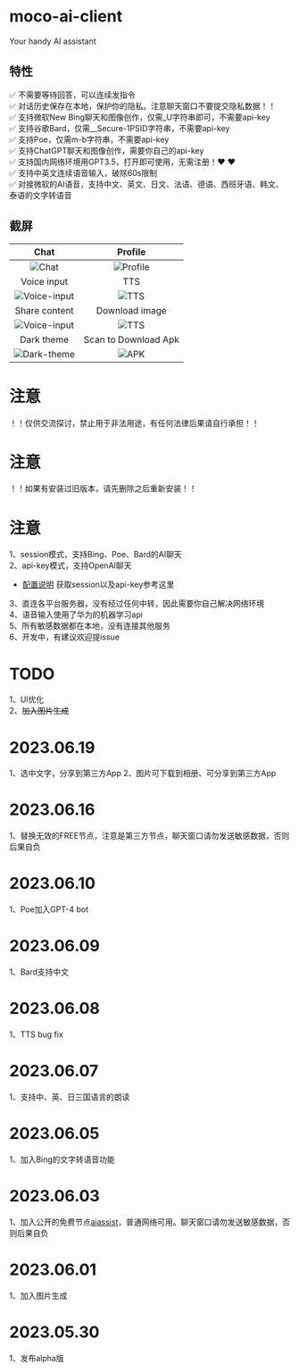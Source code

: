 # moco-ai-client
Your handy AI assistant

## 特性
:white_check_mark:  不需要等待回答，可以连续发指令 <br/>
:white_check_mark:  对话历史保存在本地，保护你的隐私。注意聊天窗口不要提交隐私数据！！ <br/>
:white_check_mark:  支持微软New Bing聊天和图像创作，仅需_U字符串即可，不需要api-key <br/>
:white_check_mark:  支持谷歌Bard，仅需__Secure-1PSID字符串，不需要api-key <br/>
:white_check_mark:  支持Poe，仅需m-b字符串，不需要api-key <br/>
:white_check_mark:  支持ChatGPT聊天和图像创作，需要你自己的api-key <br/>
:white_check_mark:  支持国内网络环境用GPT3.5，打开即可使用，无需注册！:heart: :heart: <br/>
:white_check_mark:  支持中英文连续语音输入，破除60s限制 <br/>
:white_check_mark:  对接微软的AI语音，支持中文、英文、日文、法语、德语、西班牙语、韩文、泰语的文字转语音 <br/>


## 截屏

| Chat     | Profile     | 
| :-------------: | :-------------: | 
| ![Chat](screenshots/chat.jpeg) | ![Profile](screenshots/profile.jpeg) | 
| Voice input     | TTS     | 
| ![Voice-input](screenshots/voice-input.jpeg) | ![TTS](screenshots/tts.jpeg) | 
| Share content     | Download image     | 
| ![Voice-input](screenshots/share-content.jpeg) | ![TTS](screenshots/download-image.jpeg) | 
| Dark theme     | Scan to Download Apk  | 
| ![Dark-theme](screenshots/dark-theme.jpeg) | ![APK](screenshots/moco-ai-apk.png) | 



# 注意
！！仅供交流探讨，禁止用于非法用途，有任何法律后果请自行承担！！

# 注意
！！如果有安装过旧版本，请先删除之后重新安装！！

# 注意
1、session模式，支持Bing、Poe、Bard的AI聊天  
2、api-key模式，支持OpenAI聊天  
- [配置说明](https://github.com/zhayujie/bot-on-anything) 获取session以及api-key参考这里  

3、直连各平台服务器，没有经过任何中转，因此需要你自己解决网络环境  
4、语音输入使用了华为的机器学习api  
5、所有敏感数据都在本地，没有连接其他服务    
6、开发中，有建议欢迎提issue  


# TODO
1、UI优化  
2、~~加入图片生成~~   

# 2023.06.19
1、选中文字，分享到第三方App
2、图片可下载到相册、可分享到第三方App

# 2023.06.16
1、替换无效的FREE节点，注意是第三方节点，聊天窗口请勿发送敏感数据，否则后果自负

# 2023.06.10
1、Poe加入GPT-4 bot

# 2023.06.09
1、Bard支持中文

# 2023.06.08
1、TTS bug fix

# 2023.06.07
1、支持中、英、日三国语言的朗读

# 2023.06.05
1、加入Bing的文字转语音功能

# 2023.06.03
1、加入公开的免费节点[aiassist](https://github.com/xtekky/gpt4free/tree/main/gpt4free/aiassist)，普通网络可用。聊天窗口请勿发送敏感数据，否则后果自负

# 2023.06.01
1、加入图片生成

# 2023.05.30
1、发布alpha版
